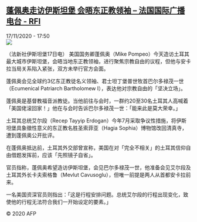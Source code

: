 <!--1605635765000-->
[蓬佩奥走访伊斯坦堡  会晤东正教领袖 – 法国国际广播电台 - RFI](http://www.rfi.fr//cn/contenu/20201117-%E8%93%AC%E4%BD%A9%E5%A5%A5%E8%B5%B0%E8%AE%BF%E4%BC%8A%E6%96%AF%E5%9D%A6%E5%A0%A1-%E4%BC%9A%E6%99%A4%E4%B8%9C%E6%AD%A3%E6%95%99%E9%A2%86%E8%A2%96)
------

<div>17/11/2020 - 17:50</div><img src="https://s.rfi.fr/media/display/9a91f900-28f6-11eb-9f14-005056a964fe/w:310/p:16x9/int0001b.201118005002.jpg"><div class="t-content__body u-clearfix"><p>（法新社伊斯坦堡17日电）    美国国务卿蓬佩奥（Mike Pompeo）今天造访土耳其最大城市伊斯坦堡，会晤当地东正教领袖，进行聚焦宗教自由的议程，但他与安卡拉当局关系陷入紧张，双方未举行官方会面。</p><p>    蓬佩奥会见全球约3亿东正教徒名义领袖、君士坦丁堡普世牧首巴尔多禄茂一世（Ecumenical Patriarch Bartholomew I），表达他对宗教自由的「坚决立场」。</p><p>    蓬佩奥是基督教福音派教徒。当他前往与会时，一群约20至30名土耳其人高喊着「美国佬滚回家！」他在与会时告诉巴尔多禄茂一世：「能来此是莫大荣幸。」</p><p>    土耳其总统艾尔段（Recep Tayyip Erdogan）今年7月采取争议性措施，将伊斯坦堡具象徵性意义的东正教名胜圣索菲亚（Hagia Sophia）博物馆改回清真寺，遭到蓬佩奥公开批评。</p><p>    在蓬佩奥抵达前，土耳其外交部曾宣称，美国在对「完全不相关」的土耳其信仰自由借题发挥前，应该「先照镜子自省」。</p><p>    官员指称，蓬佩奥希望造访伊斯坦堡，会见巴尔多禄茂一世，他准备会见艾尔段及土耳其外长卡夫索格鲁（Mevlut Cavusoglu），但唯一前提是两人从首都安卡拉前来。</p><p>    一名美国资深官员则指出：「这是行程安排问题。总统艾尔段的行程出现变化，致使他的行程无法符合我们一开始设定的要素。」</p><p class="t-copyright">© 2020 AFP</p>        </div>
